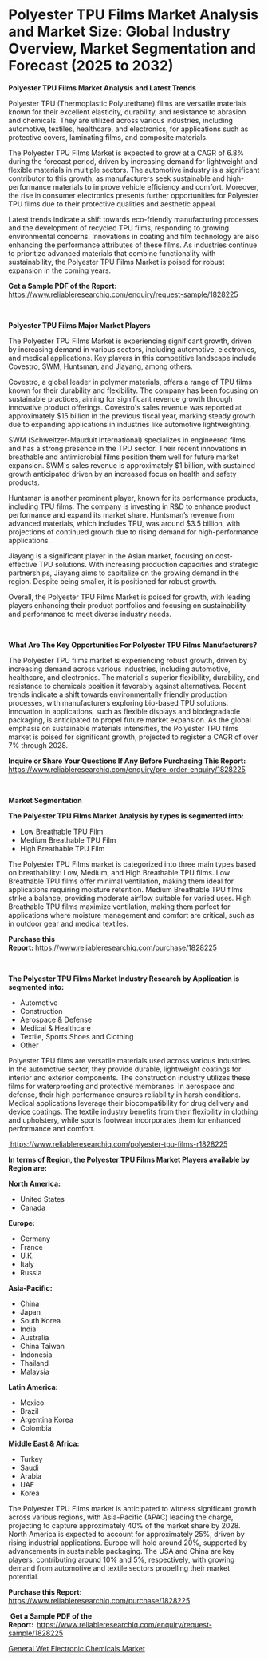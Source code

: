 <p><h1>Polyester TPU Films Market Analysis and Market Size: Global Industry Overview, Market Segmentation and Forecast (2025 to 2032)</h1></p><p><strong>Polyester TPU Films Market Analysis and Latest Trends</strong></p>
<p><p>Polyester TPU (Thermoplastic Polyurethane) films are versatile materials known for their excellent elasticity, durability, and resistance to abrasion and chemicals. They are utilized across various industries, including automotive, textiles, healthcare, and electronics, for applications such as protective covers, laminating films, and composite materials.</p><p>The Polyester TPU Films Market is expected to grow at a CAGR of 6.8% during the forecast period, driven by increasing demand for lightweight and flexible materials in multiple sectors. The automotive industry is a significant contributor to this growth, as manufacturers seek sustainable and high-performance materials to improve vehicle efficiency and comfort. Moreover, the rise in consumer electronics presents further opportunities for Polyester TPU films due to their protective qualities and aesthetic appeal.</p><p>Latest trends indicate a shift towards eco-friendly manufacturing processes and the development of recycled TPU films, responding to growing environmental concerns. Innovations in coating and film technology are also enhancing the performance attributes of these films. As industries continue to prioritize advanced materials that combine functionality with sustainability, the Polyester TPU Films Market is poised for robust expansion in the coming years.</p></p>
<p><strong>Get a Sample PDF of the Report:&nbsp;</strong> <a href="https://www.reliableresearchiq.com/enquiry/request-sample/1828225?utm_campaign=3068&utm_medium=2&utm_source=Github&utm_content=ia&utm_term=03042025&utm_id=polyester-tpu-films">https://www.reliableresearchiq.com/enquiry/request-sample/1828225</a></p>
<p>&nbsp;</p>
<p><strong>Polyester TPU Films Major Market Players</strong></p>
<p><p>The Polyester TPU Films Market is experiencing significant growth, driven by increasing demand in various sectors, including automotive, electronics, and medical applications. Key players in this competitive landscape include Covestro, SWM, Huntsman, and Jiayang, among others.</p><p>Covestro, a global leader in polymer materials, offers a range of TPU films known for their durability and flexibility. The company has been focusing on sustainable practices, aiming for significant revenue growth through innovative product offerings. Covestro's sales revenue was reported at approximately $15 billion in the previous fiscal year, marking steady growth due to expanding applications in industries like automotive lightweighting.</p><p>SWM (Schweitzer-Mauduit International) specializes in engineered films and has a strong presence in the TPU sector. Their recent innovations in breathable and antimicrobial films position them well for future market expansion. SWM's sales revenue is approximately $1 billion, with sustained growth anticipated driven by an increased focus on health and safety products.</p><p>Huntsman is another prominent player, known for its performance products, including TPU films. The company is investing in R&D to enhance product performance and expand its market share. Huntsman’s revenue from advanced materials, which includes TPU, was around $3.5 billion, with projections of continued growth due to rising demand for high-performance applications.</p><p>Jiayang is a significant player in the Asian market, focusing on cost-effective TPU solutions. With increasing production capacities and strategic partnerships, Jiayang aims to capitalize on the growing demand in the region. Despite being smaller, it is positioned for robust growth.</p><p>Overall, the Polyester TPU Films Market is poised for growth, with leading players enhancing their product portfolios and focusing on sustainability and performance to meet diverse industry needs.</p></p>
<p>&nbsp;</p>
<p><strong>What Are The Key Opportunities For Polyester TPU Films Manufacturers?</strong></p>
<p><p>The Polyester TPU films market is experiencing robust growth, driven by increasing demand across various industries, including automotive, healthcare, and electronics. The material's superior flexibility, durability, and resistance to chemicals position it favorably against alternatives. Recent trends indicate a shift towards environmentally friendly production processes, with manufacturers exploring bio-based TPU solutions. Innovation in applications, such as flexible displays and biodegradable packaging, is anticipated to propel future market expansion. As the global emphasis on sustainable materials intensifies, the Polyester TPU films market is poised for significant growth, projected to register a CAGR of over 7% through 2028.</p></p>
<p><strong>Inquire or Share Your Questions If Any Before Purchasing This Report:</strong> <a href="https://www.reliableresearchiq.com/enquiry/pre-order-enquiry/1828225?utm_campaign=3068&utm_medium=2&utm_source=Github&utm_content=ia&utm_term=03042025&utm_id=polyester-tpu-films">https://www.reliableresearchiq.com/enquiry/pre-order-enquiry/1828225</a></p>
<p>&nbsp;</p>
<p><strong>Market Segmentation</strong></p>
<p><strong>The Polyester TPU Films Market Analysis by types is segmented into:</strong></p>
<p><ul><li>Low Breathable TPU Film</li><li>Medium Breathable TPU Film</li><li>High Breathable TPU Film</li></ul></p>
<p><p>The Polyester TPU Films market is categorized into three main types based on breathability: Low, Medium, and High Breathable TPU films. Low Breathable TPU films offer minimal ventilation, making them ideal for applications requiring moisture retention. Medium Breathable TPU films strike a balance, providing moderate airflow suitable for varied uses. High Breathable TPU films maximize ventilation, making them perfect for applications where moisture management and comfort are critical, such as in outdoor gear and medical textiles.</p></p>
<p><strong>Purchase this Report:&nbsp;</strong><a href="https://www.reliableresearchiq.com/purchase/1828225?utm_campaign=3068&utm_medium=2&utm_source=Github&utm_content=ia&utm_term=03042025&utm_id=polyester-tpu-films">https://www.reliableresearchiq.com/purchase/1828225</a></p>
<p>&nbsp;</p>
<p><strong>The Polyester TPU Films Market Industry Research by Application is segmented into:</strong></p>
<p><ul><li>Automotive</li><li>Construction</li><li>Aerospace & Defense</li><li>Medical & Healthcare</li><li>Textile, Sports Shoes and Clothing</li><li>Other</li></ul></p>
<p><p>Polyester TPU films are versatile materials used across various industries. In the automotive sector, they provide durable, lightweight coatings for interior and exterior components. The construction industry utilizes these films for waterproofing and protective membranes. In aerospace and defense, their high performance ensures reliability in harsh conditions. Medical applications leverage their biocompatibility for drug delivery and device coatings. The textile industry benefits from their flexibility in clothing and upholstery, while sports footwear incorporates them for enhanced performance and comfort.</p></p>
<p><a href="https://www.reliableresearchiq.com/polyester-tpu-films-r1828225?utm_campaign=3068&utm_medium=2&utm_source=Github&utm_content=ia&utm_term=03042025&utm_id=polyester-tpu-films">&nbsp;https://www.reliableresearchiq.com/polyester-tpu-films-r1828225</a></p>
<p><strong>In terms of Region, the Polyester TPU Films Market Players available by Region are:</strong></p>
<p>
    <p> <strong> North America: </strong>
        <ul>
            <li>United States</li>
            <li>Canada</li>
        </ul>
        </p> 
    <p> <strong> Europe: </strong>
        <ul>
            <li>Germany</li>
            <li>France</li>
            <li>U.K.</li>
            <li>Italy</li>
            <li>Russia</li>
        </ul>
        </p> 
    <p> <strong> Asia-Pacific: </strong>
        <ul>
            <li>China</li>
            <li>Japan</li>
            <li>South Korea</li>
            <li>India</li>
            <li>Australia</li>
            <li>China Taiwan</li>
            <li>Indonesia</li>
            <li>Thailand</li>
            <li>Malaysia</li>
        </ul>
        </p> 
    <p> <strong> Latin America: </strong>
        <ul>
            <li>Mexico</li>
            <li>Brazil</li>
            <li>Argentina Korea</li>
            <li>Colombia</li>
        </ul>
        </p> 
    <p> <strong> Middle East & Africa: </strong>
        <ul>
            <li>Turkey</li>
            <li>Saudi</li>
            <li>Arabia</li>
            <li>UAE</li>
            <li>Korea</li>
        </ul>
    </p>
    </p>
<p><p>The Polyester TPU Films market is anticipated to witness significant growth across various regions, with Asia-Pacific (APAC) leading the charge, projecting to capture approximately 40% of the market share by 2028. North America is expected to account for approximately 25%, driven by rising industrial applications. Europe will hold around 20%, supported by advancements in sustainable packaging. The USA and China are key players, contributing around 10% and 5%, respectively, with growing demand from automotive and textile sectors propelling their market potential.</p></p>
<p><strong>Purchase this Report: </strong><a href="https://www.reliableresearchiq.com/purchase/1828225?utm_campaign=3068&utm_medium=2&utm_source=Github&utm_content=ia&utm_term=03042025&utm_id=polyester-tpu-films">https://www.reliableresearchiq.com/purchase/1828225</a></p>
<p>&nbsp;<strong>Get a Sample PDF of the Report:&nbsp;&nbsp;</strong><a href="https://www.reliableresearchiq.com/enquiry/request-sample/1828225?utm_campaign=3068&utm_medium=2&utm_source=Github&utm_content=ia&utm_term=03042025&utm_id=polyester-tpu-films">https://www.reliableresearchiq.com/enquiry/request-sample/1828225</a></p>
<p><strong></strong></p>
<p><p><a href="https://github.com/ugurgyuri/Market-Research-Report-List-1/blob/main/general-wet-electronic-chemicals-market.md?utm_campaign=3068&utm_medium=2&utm_source=Github&utm_content=ia&utm_term=03042025&utm_id=polyester-tpu-films">General Wet Electronic Chemicals Market</a></p></p>